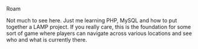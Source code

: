 Roam

Not much to see here. Just me learning PHP, MySQL and how to put together a LAMP project.
If you really care, this is the foundation for some sort of game where players can navigate
across various locations and see who and what is currently there.